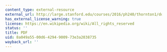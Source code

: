```yaml
---
content_type: external-resource
external_url: http://large.stanford.edu/courses/2016/ph240/thornton1/docs/nivola.pdf
has_external_license_warning: true
license: https://en.wikipedia.org/wiki/All_rights_reserved
status: ''
title: PDF
uid: 8a049a55-00d6-4294-9009-73e3a2038735
wayback_url: ''
---
```

